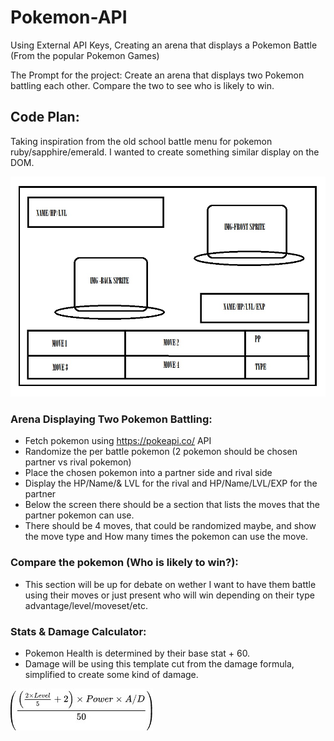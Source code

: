 # Pokemon-API

Using External API Keys, Creating an arena that displays a Pokemon Battle (From the popular Pokemon Games)

The Prompt for the project:
Create an arena that displays two Pokemon battling each other.
Compare the two to see who is likely to win.

## Code Plan:

Taking inspiration from the old school battle menu for pokemon ruby/sapphire/emerald. I wanted to create something similar display on the DOM.

![pokemon battle template](/img/Project-Outline.jpg)

### Arena Displaying Two Pokemon Battling:

- Fetch pokemon using https://pokeapi.co/ API
- Randomize the per battle pokemon (2 pokemon should be chosen partner vs rival pokemon)
- Place the chosen pokemon into a partner side and rival side
- Display the HP/Name/& LVL for the rival and HP/Name/LVL/EXP for the partner
- Below the screen there should be a section that lists the moves that the partner pokemon can use.
- There should be 4 moves, that could be randomized maybe, and show the move type and How many times the pokemon can use the move.

### Compare the pokemon (Who is likely to win?):

- This section will be up for debate on wether I want to have them battle using their moves or just present who will win depending on their type advantage/level/moveset/etc.

### Stats & Damage Calculator:

- Pokemon Health is determined by their base stat + 60.
- Damage will be using this template cut from the damage formula, simplified to create some kind of damage.

![Damage Formula for this program](/img/simple-damage-formula.jpg)
